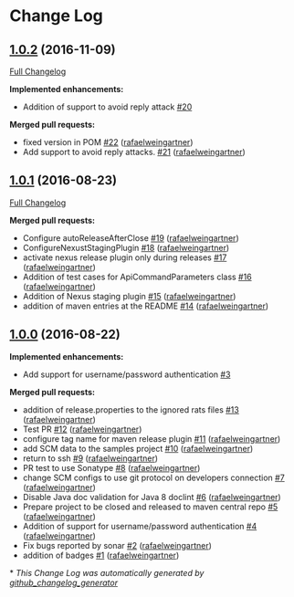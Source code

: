 # Change Log

## [1.0.2](https://github.com/Autonomiccs/apache-cloudstack-java-client/tree/1.0.2) (2016-11-09)
[Full Changelog](https://github.com/Autonomiccs/apache-cloudstack-java-client/compare/1.0.1...1.0.2)

**Implemented enhancements:**

- Addition of support to avoid reply attack [\#20](https://github.com/Autonomiccs/apache-cloudstack-java-client/issues/20)

**Merged pull requests:**

- fixed version in POM [\#22](https://github.com/Autonomiccs/apache-cloudstack-java-client/pull/22) ([rafaelweingartner](https://github.com/rafaelweingartner))
- Add support to avoid reply attacks. [\#21](https://github.com/Autonomiccs/apache-cloudstack-java-client/pull/21) ([rafaelweingartner](https://github.com/rafaelweingartner))

## [1.0.1](https://github.com/Autonomiccs/apache-cloudstack-java-client/tree/1.0.1) (2016-08-23)
[Full Changelog](https://github.com/Autonomiccs/apache-cloudstack-java-client/compare/1.0.0...1.0.1)

**Merged pull requests:**

- Configure autoReleaseAfterClose [\#19](https://github.com/Autonomiccs/apache-cloudstack-java-client/pull/19) ([rafaelweingartner](https://github.com/rafaelweingartner))
- ConfigureNexustStagingPlugin [\#18](https://github.com/Autonomiccs/apache-cloudstack-java-client/pull/18) ([rafaelweingartner](https://github.com/rafaelweingartner))
- activate nexus release plugin only during releases [\#17](https://github.com/Autonomiccs/apache-cloudstack-java-client/pull/17) ([rafaelweingartner](https://github.com/rafaelweingartner))
- Addition of test cases for ApiCommandParameters class [\#16](https://github.com/Autonomiccs/apache-cloudstack-java-client/pull/16) ([rafaelweingartner](https://github.com/rafaelweingartner))
- Addition of Nexus staging plugin [\#15](https://github.com/Autonomiccs/apache-cloudstack-java-client/pull/15) ([rafaelweingartner](https://github.com/rafaelweingartner))
- addition of maven entries at the README [\#14](https://github.com/Autonomiccs/apache-cloudstack-java-client/pull/14) ([rafaelweingartner](https://github.com/rafaelweingartner))

## [1.0.0](https://github.com/Autonomiccs/apache-cloudstack-java-client/tree/1.0.0) (2016-08-22)
**Implemented enhancements:**

- Add support for username/password authentication [\#3](https://github.com/Autonomiccs/apache-cloudstack-java-client/issues/3)

**Merged pull requests:**

- addition of release.properties to the ignored rats files [\#13](https://github.com/Autonomiccs/apache-cloudstack-java-client/pull/13) ([rafaelweingartner](https://github.com/rafaelweingartner))
- Test PR [\#12](https://github.com/Autonomiccs/apache-cloudstack-java-client/pull/12) ([rafaelweingartner](https://github.com/rafaelweingartner))
- configure tag name for maven release plugin [\#11](https://github.com/Autonomiccs/apache-cloudstack-java-client/pull/11) ([rafaelweingartner](https://github.com/rafaelweingartner))
- add SCM data to the samples project [\#10](https://github.com/Autonomiccs/apache-cloudstack-java-client/pull/10) ([rafaelweingartner](https://github.com/rafaelweingartner))
- return to ssh [\#9](https://github.com/Autonomiccs/apache-cloudstack-java-client/pull/9) ([rafaelweingartner](https://github.com/rafaelweingartner))
- PR test to use Sonatype [\#8](https://github.com/Autonomiccs/apache-cloudstack-java-client/pull/8) ([rafaelweingartner](https://github.com/rafaelweingartner))
- change SCM configs to use git protocol on developers connection [\#7](https://github.com/Autonomiccs/apache-cloudstack-java-client/pull/7) ([rafaelweingartner](https://github.com/rafaelweingartner))
- Disable Java doc validation for Java 8 doclint [\#6](https://github.com/Autonomiccs/apache-cloudstack-java-client/pull/6) ([rafaelweingartner](https://github.com/rafaelweingartner))
- Prepare project to be closed and released to maven central repo [\#5](https://github.com/Autonomiccs/apache-cloudstack-java-client/pull/5) ([rafaelweingartner](https://github.com/rafaelweingartner))
- Addition of support for username/password authentication [\#4](https://github.com/Autonomiccs/apache-cloudstack-java-client/pull/4) ([rafaelweingartner](https://github.com/rafaelweingartner))
- Fix bugs reported by sonar [\#2](https://github.com/Autonomiccs/apache-cloudstack-java-client/pull/2) ([rafaelweingartner](https://github.com/rafaelweingartner))
- addition of badges [\#1](https://github.com/Autonomiccs/apache-cloudstack-java-client/pull/1) ([rafaelweingartner](https://github.com/rafaelweingartner))



\* *This Change Log was automatically generated by [github_changelog_generator](https://github.com/skywinder/Github-Changelog-Generator)*